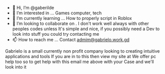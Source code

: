 - 👋 Hi, I’m @gaberilde
- 👀 I’m interested in ... Games computer, tech 
- 🌱 I’m currently learning ... How to properly script in Roblox
- 💞️ I’m looking to collaborate on . I don't work well always with other peoples codes unless
It's simple and nice, if you possibly need a Dev to look into stuff you could try contacting me
- 📫 How to reach me ... Contact admim@gabrielo.work.gd

Gabrielo is a small currently non profit company looking to creating intuitive applications and tools
If you are in to this then view my site at 
We offer pc help too so to get help with this email me above with your Case and we'll look into it

<!---
gaberilde/gaberilde is a ✨ special ✨ repository because its `README.md` (this file) appears on your GitHub profile.
You can click the Preview link to take a look at your changes.
--->
